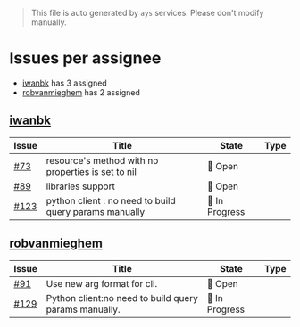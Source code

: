 > This file is auto generated by `ays` services. Please don't modify manually.

# Issues per assignee
- [iwanbk](#iwanbk) has 3 assigned
- [robvanmieghem](#robvanmieghem) has 2 assigned



## [iwanbk](https://github.com/iwanbk)

|Issue|Title|State|Type|
|-----|-----|-----|----|
|[#73](https://github.com/jumpscale/go-raml/issues/73)|resource's method with no properties is set to nil|:red_circle: Open||
|[#89](https://github.com/jumpscale/go-raml/issues/89)|libraries support |:red_circle: Open||
|[#123](https://github.com/jumpscale/go-raml/issues/123)|python client : no need to build query params manually|:large_blue_circle: In Progress||


## [robvanmieghem](https://github.com/robvanmieghem)

|Issue|Title|State|Type|
|-----|-----|-----|----|
|[#91](https://github.com/jumpscale/go-raml/issues/91)|Use new arg format for cli.|:red_circle: Open||
|[#129](https://github.com/jumpscale/go-raml/issues/129)|Python client:no need to build query params manually.|:large_blue_circle: In Progress||

